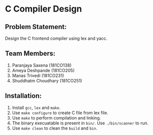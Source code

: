 # C Compiler Design

## Problem Statement:
Design the C frontend compiler using lex and yacc.

## Team Members:
1. Paranjaya Saxena (181CO138)
2. Ameya Deshpande (181CO205)
3. Manas Trivedi (181CO231)
4. Shuddhatm Choudhary (181CO251)

## Installation:
1. Install `gcc`, `lex` and `make`.
2. Use `make configure` to create C file from lex file.
3. Use `make` to perform compilation and linking.
4. The binary execuatable is present in `bin/`. Use `./bin/scanner` to run.
5. Use `make clean` to clean the `build` and `bin`.
